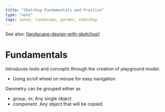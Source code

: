 ```yaml
---
title: "Sketchup Fundamentals and Practice"
type: "note"
tags: sense, landscape, garden, sketchup
---
```


See also: [[landscape-design-with-sketchup]]

# Fundamentals

Introduces tools and concepts through the creation of playground model.

- Using scroll wheel on mouse for easy navigation

Geometry can be grouped either as 

- _group_, or;
    Any single object
-  _component_.
    Any object that will be copied.

[//begin]: # "Autogenerated link references for markdown compatibility"
[landscape-design-with-sketchup]: landscape-design-with-sketchup "Landscape Design with Sketchup"
[//end]: # "Autogenerated link references"